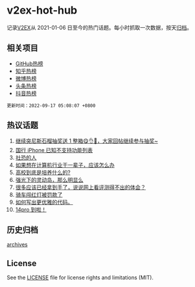 # v2ex-hot-hub

 记录[V2EX](https://www.v2ex.com/)从 2021-01-06 日至今的热门话题。每小时抓取一次数据，按天[归档](archives)。
 
 ## 相关项目

- [GitHub热榜](https://github.com/lonnyzhang423/github-hot-hub)
- [知乎热榜](https://github.com/lonnyzhang423/zhihu-hot-hub)
- [微博热榜](https://github.com/lonnyzhang423/weibo-hot-hub)
- [头条热榜](https://github.com/lonnyzhang423/toutiao-hot-hub)
- [抖音热榜](https://github.com/lonnyzhang423/douyin-hot-hub)


 `更新时间：2022-09-17 05:08:07 +0800`

## 热议话题

1. [继续突尼斯石榴抽奖送 1 整箱😋👌🧺，大家回帖继续参与抽奖~](https://www.v2ex.com/t/880463)
1. [国行 iPhone 已知不支持功能列表](https://www.v2ex.com/t/880430)
1. [社恐的人](https://www.v2ex.com/t/880444)
1. [如果想在计算机行业干一辈子，应该怎么办](https://www.v2ex.com/t/880497)
1. [高校到底是培养什么的?](https://www.v2ex.com/t/880514)
1. [强光下的灵动岛，那么明显么](https://www.v2ex.com/t/880549)
1. [很多应该已经拿到手了，说说网上看评测得不出的体会？](https://www.v2ex.com/t/880437)
1. [骑车闯红灯被罚款了](https://www.v2ex.com/t/880612)
1. [如何写出更优雅的代码。](https://www.v2ex.com/t/880453)
1. [14pro 到啦！](https://www.v2ex.com/t/880421)

## 历史归档

[archives](archives)

## License

See the [LICENSE](LICENSE) file for license rights and limitations (MIT).
